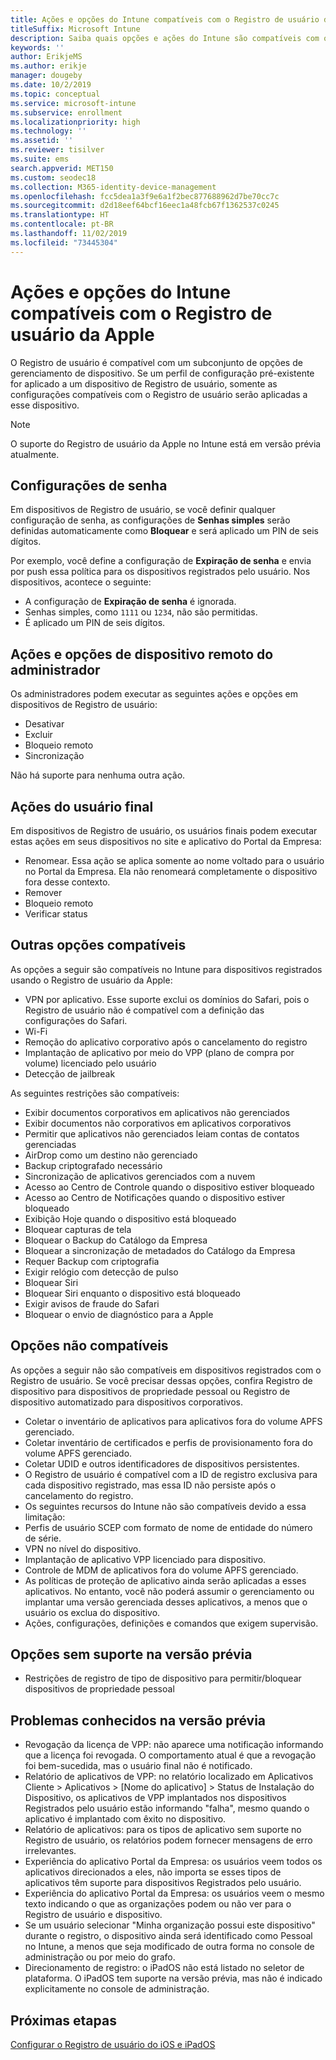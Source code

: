 ```yaml
---
title: Ações e opções do Intune compatíveis com o Registro de usuário da Apple
titleSuffix: Microsoft Intune
description: Saiba quais opções e ações do Intune são compatíveis com o Registro de usuário da Apple
keywords: ''
author: ErikjeMS
ms.author: erikje
manager: dougeby
ms.date: 10/2/2019
ms.topic: conceptual
ms.service: microsoft-intune
ms.subservice: enrollment
ms.localizationpriority: high
ms.technology: ''
ms.assetid: ''
ms.reviewer: tisilver
ms.suite: ems
search.appverid: MET150
ms.custom: seodec18
ms.collection: M365-identity-device-management
ms.openlocfilehash: fcc5dea1a3f9e6a1f2bec877688962d7be70cc7c
ms.sourcegitcommit: d2d18eef64bcf16eec1a48fcb67f1362537c0245
ms.translationtype: HT
ms.contentlocale: pt-BR
ms.lasthandoff: 11/02/2019
ms.locfileid: "73445304"
---
```

# <a name="intune-actions-and-options-supported-with-apple-user-enrollment"></a>Ações e opções do Intune compatíveis com o Registro de usuário da Apple

O Registro de usuário é compatível com um subconjunto de opções de gerenciamento de dispositivo. Se um perfil de configuração pré-existente for aplicado a um dispositivo de Registro de usuário, somente as configurações compatíveis com o Registro de usuário serão aplicadas a esse dispositivo.

> [!NOTE]
> O suporte do Registro de usuário da Apple no Intune está em versão prévia atualmente.

## <a name="password-settings"></a>Configurações de senha

Em dispositivos de Registro de usuário, se você definir qualquer configuração de senha, as configurações de **Senhas simples** serão definidas automaticamente como **Bloquear** e será aplicado um PIN de seis dígitos.

Por exemplo, você define a configuração de **Expiração de senha** e envia por push essa política para os dispositivos registrados pelo usuário. Nos dispositivos, acontece o seguinte:
- A configuração de **Expiração de senha** é ignorada.
- Senhas simples, como `1111` ou `1234`, não são permitidas.
- É aplicado um PIN de seis dígitos.

## <a name="administrator-remote-device-actions-and-options"></a>Ações e opções de dispositivo remoto do administrador
Os administradores podem executar as seguintes ações e opções em dispositivos de Registro de usuário:
- Desativar
- Excluir
- Bloqueio remoto
- Sincronização

Não há suporte para nenhuma outra ação.

## <a name="end-user-actions"></a>Ações do usuário final
Em dispositivos de Registro de usuário, os usuários finais podem executar estas ações em seus dispositivos no site e aplicativo do Portal da Empresa:
- Renomear. Essa ação se aplica somente ao nome voltado para o usuário no Portal da Empresa. Ela não renomeará completamente o dispositivo fora desse contexto.
- Remover
- Bloqueio remoto
- Verificar status

## <a name="other-supported-options"></a>Outras opções compatíveis

As opções a seguir são compatíveis no Intune para dispositivos registrados usando o Registro de usuário da Apple:
- VPN por aplicativo. Esse suporte exclui os domínios do Safari, pois o Registro de usuário não é compatível com a definição das configurações do Safari.
- Wi-Fi 
- Remoção do aplicativo corporativo após o cancelamento do registro
- Implantação de aplicativo por meio do VPP (plano de compra por volume) licenciado pelo usuário
- Detecção de jailbreak

As seguintes restrições são compatíveis:
- Exibir documentos corporativos em aplicativos não gerenciados
- Exibir documentos não corporativos em aplicativos corporativos
- Permitir que aplicativos não gerenciados leiam contas de contatos gerenciadas
- AirDrop como um destino não gerenciado
- Backup criptografado necessário
- Sincronização de aplicativos gerenciados com a nuvem
- Acesso ao Centro de Controle quando o dispositivo estiver bloqueado
- Acesso ao Centro de Notificações quando o dispositivo estiver bloqueado
- Exibição Hoje quando o dispositivo está bloqueado
- Bloquear capturas de tela
- Bloquear o Backup do Catálogo da Empresa
- Bloquear a sincronização de metadados do Catálogo da Empresa
- Requer Backup com criptografia
- Exigir relógio com detecção de pulso
- Bloquear Siri
- Bloquear Siri enquanto o dispositivo está bloqueado
- Exigir avisos de fraude do Safari
- Bloquear o envio de diagnóstico para a Apple


## <a name="options-not-supported"></a>Opções não compatíveis
As opções a seguir não são compatíveis em dispositivos registrados com o Registro de usuário. Se você precisar dessas opções, confira Registro de dispositivo para dispositivos de propriedade pessoal ou Registro de dispositivo automatizado para dispositivos corporativos.
- Coletar o inventário de aplicativos para aplicativos fora do volume APFS gerenciado.
- Coletar inventário de certificados e perfis de provisionamento fora do volume APFS gerenciado.
- Coletar UDID e outros identificadores de dispositivos persistentes.
- O Registro de usuário é compatível com a ID de registro exclusiva para cada dispositivo registrado, mas essa ID não persiste após o cancelamento do registro.
- Os seguintes recursos do Intune não são compatíveis devido a essa limitação:
- Perfis de usuário SCEP com formato de nome de entidade do número de série.
- VPN no nível do dispositivo.
- Implantação de aplicativo VPP licenciado para dispositivo.
- Controle de MDM de aplicativos fora do volume APFS gerenciado.
- As políticas de proteção de aplicativo ainda serão aplicadas a esses aplicativos. No entanto, você não poderá assumir o gerenciamento ou implantar uma versão gerenciada desses aplicativos, a menos que o usuário os exclua do dispositivo.
- Ações, configurações, definições e comandos que exigem supervisão. 

## <a name="options-not-supported-in-preview"></a>Opções sem suporte na versão prévia
- Restrições de registro de tipo de dispositivo para permitir/bloquear dispositivos de propriedade pessoal 

## <a name="known-issues-in-preview"></a>Problemas conhecidos na versão prévia
- Revogação da licença de VPP: não aparece uma notificação informando que a licença foi revogada. O comportamento atual é que a revogação foi bem-sucedida, mas o usuário final não é notificado. 
- Relatório de aplicativos de VPP: no relatório localizado em Aplicativos Cliente > Aplicativos > [Nome do aplicativo] > Status de Instalação do Dispositivo, os aplicativos de VPP implantados nos dispositivos Registrados pelo usuário estão informando "falha", mesmo quando o aplicativo é implantado com êxito no dispositivo. 
- Relatório de aplicativos: para os tipos de aplicativo sem suporte no Registro de usuário, os relatórios podem fornecer mensagens de erro irrelevantes. 
- Experiência do aplicativo Portal da Empresa: os usuários veem todos os aplicativos direcionados a eles, não importa se esses tipos de aplicativos têm suporte para dispositivos Registrados pelo usuário. 
- Experiência do aplicativo Portal da Empresa: os usuários veem o mesmo texto indicando o que as organizações podem ou não ver para o Registro de usuário e dispositivo.
- Se um usuário selecionar "Minha organização possui este dispositivo" durante o registro, o dispositivo ainda será identificado como Pessoal no Intune, a menos que seja modificado de outra forma no console de administração ou por meio do grafo. 
- Direcionamento de registro: o iPadOS não está listado no seletor de plataforma. O iPadOS tem suporte na versão prévia, mas não é indicado explicitamente no console de administração. 


## <a name="next-steps"></a>Próximas etapas

[Configurar o Registro de usuário do iOS e iPadOS](ios-user-enrollment.md)
